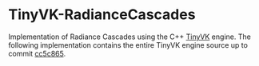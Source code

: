 # TinyVK-RadianceCascades
Implementation of Radiance Cascades using the C++ [TinyVK](https://github.com/Yaazarai/TinyVK) engine. The following implementation contains the entire TinyVK engine source up to commit [cc5c865](https://github.com/Yaazarai/TinyVK/commit/cc5c8650c1e9ca7d0faeec2afd4cd0ad35c79b33).